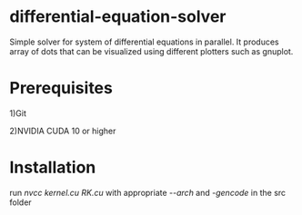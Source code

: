 # differential-equation-solver
 Simple solver for system of differential equations in parallel. It produces array of dots that can be visualized using different plotters such as gnuplot.

# Prerequisites

 1)Git
 
 2)NVIDIA CUDA 10 or higher

# Installation

 run *nvcc kernel.cu RK.cu* with appropriate *--arch* and *-gencode* in the src folder
